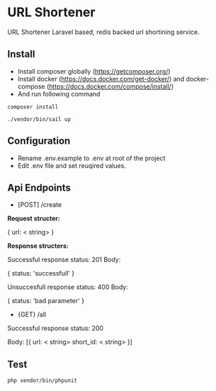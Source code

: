 
# URL Shortener

 

URL Shortener Laravel based, redis backed url shortining service.

  
## Install
- Install composer globally (https://getcomposer.org/)
- Install docker (https://docs.docker.com/get-docker/) and docker-compose (https://docs.docker.com/compose/install/)
- And run following command
```
composer install

./vendor/bin/sail up
```
## Configuration
- Rename .env.example to .env at root of the project
- Edit .env file and set reuqired values.

## Api Endpoints
- [POST] /create

**Request structer:**

{
	url: < string>
}


**Response structers:**

Successful response status: 201
Body:

{
	status: 'successfull'
}

Unsuccesfull response status: 400
Body:

{
	status: 'bad parameter'
}


- {GET} /all

Successful response status: 200

Body:
[{
	url: < string>
	short_id: < string>
}]


## Test
```
php vendor/bin/phpunit
```